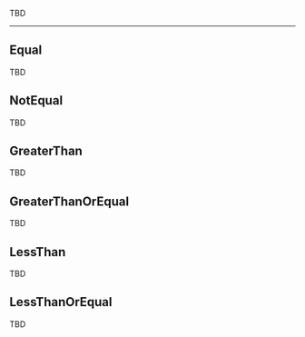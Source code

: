 TBD

___

## Equal

TBD

## NotEqual

TBD

## GreaterThan

TBD

## GreaterThanOrEqual

TBD

## LessThan

TBD

## LessThanOrEqual

TBD